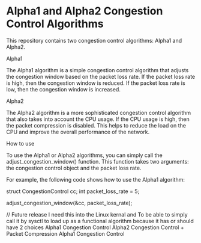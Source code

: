 # Alpha1 and Alpha2 Congestion Control Algorithms

This repository contains two congestion control algorithms: Alpha1 and Alpha2.

Alpha1

The Alpha1 algorithm is a simple congestion control algorithm that adjusts the congestion window based on the packet loss rate. If the packet loss rate is high, then the congestion window is reduced. If the packet loss rate is low, then the congestion window is increased.

Alpha2

The Alpha2 algorithm is a more sophisticated congestion control algorithm that also takes into account the CPU usage. If the CPU usage is high, then the packet compression is disabled. This helps to reduce the load on the CPU and improve the overall performance of the network.

How to use

To use the Alpha1 or Alpha2 algorithms, you can simply call the adjust_congestion_window() function. This function takes two arguments: the congestion control object and the packet loss rate.

For example, the following code shows how to use the Alpha1 algorithm:

struct CongestionControl cc; int packet_loss_rate = 5;

adjust_congestion_window(&cc, packet_loss_rate);


// Future release I need this into the Linux kernal and
To be able to simply call it by sysctl to load up as
a functional algorithm because it has or should have
2 choices 
Alpha1 Congestion Control 
Alpha2 Congestion Control + Packet Compression
Alpha1 Congestion Control
